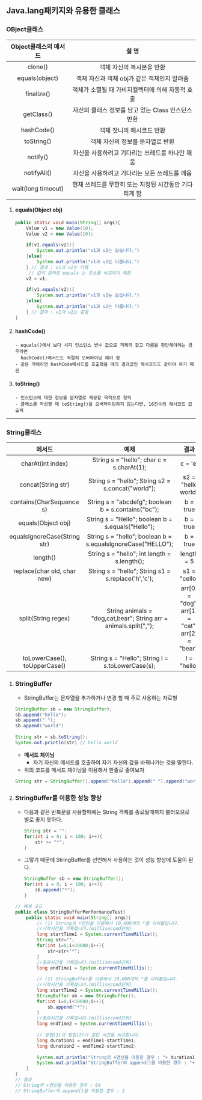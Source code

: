 ## Java.lang패키지와 유용한 클래스

### OBject클래스

| Object클래스의 매서드 |                         설 명                         |
| :-------------------: | :---------------------------------------------------: |
|        clone()        |               객체 자신의 복사본을 반환               |
|    equals(object)     |      객체 자신과 객체 obj가 같은 객체인지 알려줌      |
|      finalize()       |   객체가 소멸될 때 가비지컬렉터에 의해 자동적 호출    |
|      getClass()       |  자신의 클래스 정보를 담고 있는 Class 인스턴스 반환   |
|      hashCode()       |               객체 잣니의 해시코드 반환               |
|      toString()       |           객체 자신의 정보를 문자열로 반환            |
|       notify()        |    자신을 사용하려고 기다리는 쓰레드를 하나만 깨움    |
|      notifyAll()      |     자신을 사용하려고 기다리는 모든 쓰레드를 깨움     |
|  wait(long timeout)   | 현재 쓰레드를 무한히 또는 지정된 시간동안 기다리게 함 |

1. #### equals(Object obj)

   ```java
   public static void main(String[] args){
       Value v1 = new Value(10);
       Value v2 = new Value(10);
       
       if(v1.equals(v2)){
           System.out.println("v1과 v2는 같습니다.")
       }else{
           System.out.println("v1과 v2는 다릅니다.")
       } // 결과 : v1과 v2는 다름
     	// 값이 같아도 equals 는 주소를 비교하기 때문  
       v2 = v1;
       
       if(v1.equals(v2)){
           System.out.println("v1과 v2는 같습니다.")
       }else{
           System.out.println("v1과 v2는 다릅니다.")
       } // 결과 : v1과 v2는 같음
   } 
   ```

2. #### hashCode()

   ```
   - equals()에서 보다 시피 인스턴스 변수 값으로 객체의 같고 다름을 판단해야하는 경우라면
     hashCode()메서드도 적절히 오버라이딩 해야 함
   - 같은 객체라면 hashCode메서드를 호출했을 때의 결과값인 해시코드도 같아야 하기 때문
   ```

3. #### toString()

   ```
   - 인스턴스에 대한 정보를 문자열로 제공할 목적으로 정의
   - 클래스를 작성할 때 toString()을 오버라이딩하지 않는다면, 16진수의 해시코드 값 출력
   ```

------

### String클래스

|            메서드            |                             예제                             |                       결과                       |
| :--------------------------: | :----------------------------------------------------------: | :----------------------------------------------: |
|      charAt(int index)       |         String s = "hello";   char c = s.charAt(1);          |                     c = 'e'                      |
|      concat(String str)      |     String s = "hello";  String s2 = s.concat("world");      |                s2 = "hello world"                |
|   contains(CharSequence s)   |     String s = "abcdefg";  boolean b = s.contains("bc");     |                     b = true                     |
|      equals(Object obj)      |      String s = "Hello"; boolean b = s.equals("Hello");      |                     b = true                     |
| equalsIgnoreCase(String str) | String s = "hello"; boolean b = s.equalsIgnoreCase("HELLO"); |                     b = true                     |
|           length()           |         String s = "hello"; int length = s.length();         |                    length = 5                    |
| replace(char old, char new)  |     String s = "hello"; String s1 = s.replace('h','c');      |                   s1 = "cello"                   |
|     split(String regex)      | String animals = "dog,cat,bear"; String arr = animals.split(","); | arr[0] = "dog"; arr[1] = "cat"; arr[2] = "bear"; |
| toLowerCase(), toUpperCase() |       String s = "Hello"; String l = s.toLowerCase(s);       |                   l = "hello"                    |

1. ### StringBuffer

   - StringBuffer는 문자열을 추가하거나 변경 할 때 주로 사용하는 자료형

   ```java
   StringBuffer sb = new StringBuffer);
   sb.append("hello");
   sb.append(" ");
   sb.append("world")
       
   String str = sb.toString();
   System.out.println(str) // hello world
   ```

   - **메서드 체이닝**
     - 자기 자신의 메서드를 호출하여 자기 자신의 값을 바꿔나가는 것을 말한다.
   - 위의 코드를 메서드 체이닝을 이용해서 한줄로 줄여보자

   ```java
   String str = StringBuffer().append("hello").append(" ").append("world").toString();
   ```

2. ### StringBuffer를 이용한 성능 향상

   - 다음과 같은 반복문을 사용할때에는 String 객체를 종료될때까지 불러오므로 별로 좋지 못하다.

     ```java
     String str = "":
     for(int i = 0; i < 100; i++){
         str += "*";
     }
     ```

   - 그렇기 때문에 StringBuffer를 선언해서 사용하는 것이 성능 향상에 도움이 된다.

     ```java
     StringBuffer sb = new StringBuffer();
     for(int i = 0; i < 100; i++){
         sb.append("*");
     }
     ```

   ```java
   // 예제 코드
   public class StringBufferPerformanceTest{
       public static void main(String[] args){
           // (1) String의 +연산을 이용해서 10,000개의 *를 이어붙입니다.
           //시작시간을 기록합니다.(millisecond단위)
           long startTime1 = System.currentTimeMillis();
           String str="";
           for(int i=0;i<10000;i++){
               str=str+"*";
           }
           //종료시간을 기록합니다.(millisecond단위)
           long endTime1 = System.currentTimeMillis();
           
           // (2) StringBuffer를 이용해서 10,000개의 *를 이어붙입니다.
           //시작시간을 기록합니다.(millisecond단위)                
           long startTime2 = System.currentTimeMillis();
           StringBuffer sb = new StringBuffer();
           for(int i=0;i<10000;i++){
               sb.append("*");
           }
           //종료시간을 기록합니다.(millisecond단위)
           long endTime2 = System.currentTimeMillis();
           
           // 방법(1)과 방법(2)가 걸린 시간을 비교합니다.
           long duration1 = endTime1-startTime1;
           long duration2 = endTime2-startTime2;
           
           System.out.println("String의 +연산을 이용한 경우 : "+ duration1);
           System.out.println("StringBuffer의 append()을 이용한 경우 : "+ duration2);
       }
   }
   // 결과
   // String의 +연산을 이용한 경우 : 64
   // StringBuffer의 append()을 이용한 경우 : 2
   ```

   
